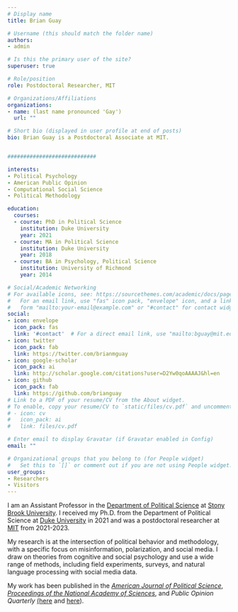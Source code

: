 ```yaml
---
# Display name
title: Brian Guay

# Username (this should match the folder name)
authors:
- admin

# Is this the primary user of the site?
superuser: true

# Role/position
role: Postdoctoral Researcher, MIT

# Organizations/Affiliations
organizations:
- name: (last name pronounced 'Gay')
  url: ""

# Short bio (displayed in user profile at end of posts)
bio: Brian Guay is a Postdoctoral Associate at MIT.


############################

interests: 
- Political Psychology
- American Public Opinion
- Computational Social Science
- Political Methodology

education:
  courses:
  - course: PhD in Political Science
    institution: Duke University
    year: 2021
  - course: MA in Political Science
    institution: Duke University
    year: 2018
  - course: BA in Psychology, Political Science
    institution: University of Richmond
    year: 2014

# Social/Academic Networking
# For available icons, see: https://sourcethemes.com/academic/docs/page-builder/#icons
#   For an email link, use "fas" icon pack, "envelope" icon, and a link in the
#   form "mailto:your-email@example.com" or "#contact" for contact widget.
social:
- icon: envelope
  icon_pack: fas
  link: '#contact'  # For a direct email link, use "mailto:bguay@mit.edu".
- icon: twitter
  icon_pack: fab
  link: https://twitter.com/brianmguay
- icon: google-scholar
  icon_pack: ai
  link: http://scholar.google.com/citations?user=D2Yw0qoAAAAJ&hl=en
- icon: github
  icon_pack: fab
  link: https://github.com/brianguay
# Link to a PDF of your resume/CV from the About widget.
# To enable, copy your resume/CV to `static/files/cv.pdf` and uncomment the lines below.
# - icon: cv
#   icon_pack: ai
#   link: files/cv.pdf

# Enter email to display Gravatar (if Gravatar enabled in Config)
email: ""

# Organizational groups that you belong to (for People widget)
#   Set this to `[]` or comment out if you are not using People widget.  
user_groups:
- Researchers
- Visitors
---
```


I am an Assistant Professor in the [Department of Political Science](https://www.stonybrook.edu/polsci/) at [Stony Brook University](https://www.stonybrook.edu). I received my Ph.D. from the Department of Political Science at [Duke University](https://duke.edu/) in 2021 and was a postdoctoral researcher at [MIT](https://www.mit.edu/) from 2021-2023.

My research is at the intersection of political behavior and methodology, with a specific focus on misinformation, polarization, and social media. I draw on theories from cognitive and social psychology and use a wide range of methods, including field experiments, surveys, and natural language processing with social media data. 

My work has been published in the [*American Journal of Political Science*](http://doi.org/10.1111/ajps.12624), [*Proceedings of the National Academy of Sciences*](https://www.pnas.org/content/117/1/243/tab-figures-data), and *Public Opinion Quarterly* [(here](https://doi.org/10.1093/poq/nfab010) and [here](https://doi.org/10.1093/poq/nfaa026)).
